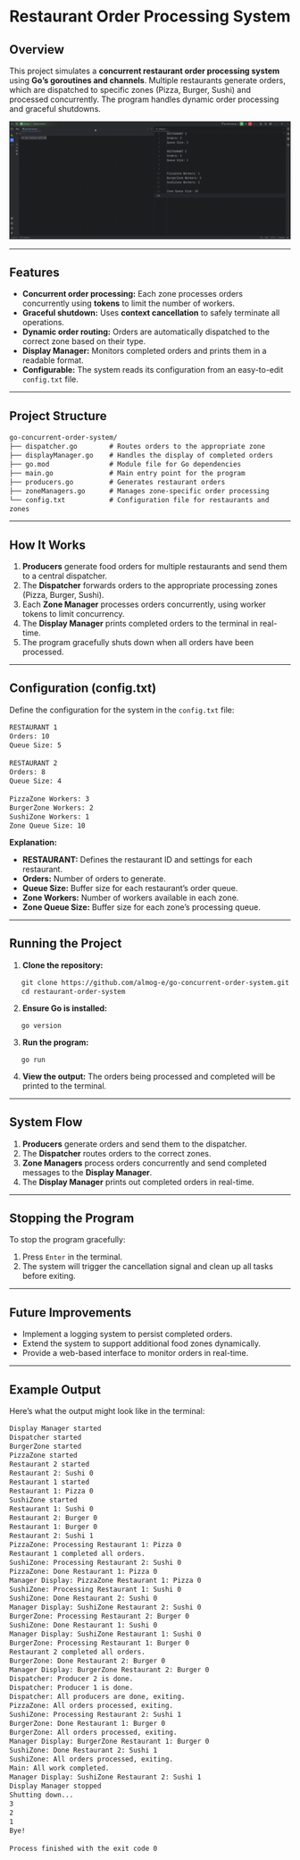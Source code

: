 # Restaurant Order Processing System

## Overview
This project simulates a **concurrent restaurant order processing system** using **Go’s goroutines and channels**. Multiple restaurants generate orders, which are dispatched to specific zones (Pizza, Burger, Sushi) and processed concurrently. The program handles dynamic order processing and graceful shutdowns.

![System Demo](assets/demo.gif)

---

## Features
- **Concurrent order processing:** Each zone processes orders concurrently using **tokens** to limit the number of workers.
- **Graceful shutdown:** Uses **context cancellation** to safely terminate all operations.
- **Dynamic order routing:** Orders are automatically dispatched to the correct zone based on their type.
- **Display Manager:** Monitors completed orders and prints them in a readable format.
- **Configurable:** The system reads its configuration from an easy-to-edit `config.txt` file.


---
## Project Structure
```
go-concurrent-order-system/
├── dispatcher.go        # Routes orders to the appropriate zone
├── displayManager.go    # Handles the display of completed orders
├── go.mod               # Module file for Go dependencies
├── main.go              # Main entry point for the program
├── producers.go         # Generates restaurant orders
├── zoneManagers.go      # Manages zone-specific order processing
└── config.txt           # Configuration file for restaurants and zones
```

---

## How It Works
1. **Producers** generate food orders for multiple restaurants and send them to a central dispatcher.
2. The **Dispatcher** forwards orders to the appropriate processing zones (Pizza, Burger, Sushi).
3. Each **Zone Manager** processes orders concurrently, using worker tokens to limit concurrency.
4. The **Display Manager** prints completed orders to the terminal in real-time.
5. The program gracefully shuts down when all orders have been processed.

---

## Configuration (config.txt)
Define the configuration for the system in the `config.txt` file:
```
RESTAURANT 1
Orders: 10
Queue Size: 5

RESTAURANT 2
Orders: 8
Queue Size: 4

PizzaZone Workers: 3
BurgerZone Workers: 2
SushiZone Workers: 1
Zone Queue Size: 10
```
**Explanation:**
- **RESTAURANT:** Defines the restaurant ID and settings for each restaurant.
- **Orders:** Number of orders to generate.
- **Queue Size:** Buffer size for each restaurant’s order queue.
- **Zone Workers:** Number of workers available in each zone.
- **Zone Queue Size:** Buffer size for each zone’s processing queue.

---

## Running the Project
1. **Clone the repository:**
```
   git clone https://github.com/almog-e/go-concurrent-order-system.git
   cd restaurant-order-system
```
2. **Ensure Go is installed:**
```
   go version
```
3. **Run the program:**
```
   go run 
```
4. **View the output:** The orders being processed and completed will be printed to the terminal.

---

## System Flow
1. **Producers** generate orders and send them to the dispatcher.
2. The **Dispatcher** routes orders to the correct zones.
3. **Zone Managers** process orders concurrently and send completed messages to the **Display Manager**.
4. The **Display Manager** prints out completed orders in real-time.

---

## Stopping the Program
To stop the program gracefully:
1. Press `Enter` in the terminal.
2. The system will trigger the cancellation signal and clean up all tasks before exiting.

---

## Future Improvements
- Implement a logging system to persist completed orders.
- Extend the system to support additional food zones dynamically.
- Provide a web-based interface to monitor orders in real-time.

---

## Example Output
Here’s what the output might look like in the terminal:
```
Display Manager started
Dispatcher started
BurgerZone started
PizzaZone started
Restaurant 2 started
Restaurant 2: Sushi 0
Restaurant 1 started
Restaurant 1: Pizza 0
SushiZone started
Restaurant 1: Sushi 0
Restaurant 2: Burger 0
Restaurant 1: Burger 0
Restaurant 2: Sushi 1
PizzaZone: Processing Restaurant 1: Pizza 0
Restaurant 1 completed all orders.
SushiZone: Processing Restaurant 2: Sushi 0
PizzaZone: Done Restaurant 1: Pizza 0
Manager Display: PizzaZone Restaurant 1: Pizza 0
SushiZone: Processing Restaurant 1: Sushi 0
SushiZone: Done Restaurant 2: Sushi 0
Manager Display: SushiZone Restaurant 2: Sushi 0
BurgerZone: Processing Restaurant 2: Burger 0
SushiZone: Done Restaurant 1: Sushi 0
Manager Display: SushiZone Restaurant 1: Sushi 0
BurgerZone: Processing Restaurant 1: Burger 0
Restaurant 2 completed all orders.
BurgerZone: Done Restaurant 2: Burger 0
Manager Display: BurgerZone Restaurant 2: Burger 0
Dispatcher: Producer 2 is done.
Dispatcher: Producer 1 is done.
Dispatcher: All producers are done, exiting.
PizzaZone: All orders processed, exiting.
SushiZone: Processing Restaurant 2: Sushi 1
BurgerZone: Done Restaurant 1: Burger 0
BurgerZone: All orders processed, exiting.
Manager Display: BurgerZone Restaurant 1: Burger 0
SushiZone: Done Restaurant 2: Sushi 1
SushiZone: All orders processed, exiting.
Main: All work completed.
Manager Display: SushiZone Restaurant 2: Sushi 1
Display Manager stopped
Shutting down...
3
2
1
Bye!

Process finished with the exit code 0
```
